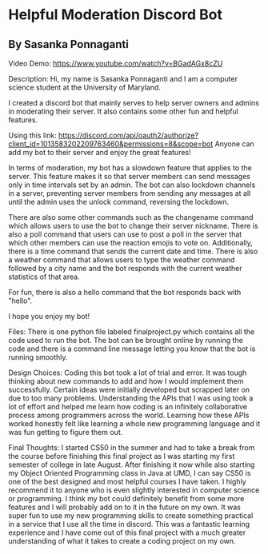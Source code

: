 # Helpful Moderation Discord Bot
## By Sasanka Ponnaganti



Video Demo: https://www.youtube.com/watch?v=BGadAGx8cZU

Description:
Hi, my name is Sasanka Ponnaganti and I am a computer science student at the University of Maryland.

I created a discord bot that mainly serves to help server owners and admins in moderating their server. It also contains some other fun and helpful features.

Using this link: https://discord.com/api/oauth2/authorize?client_id=1013583202209763460&permissions=8&scope=bot
Anyone can add my bot to their server and enjoy the great features!

In terms of moderation, my bot has a slowdown feature that applies to the server. This feature makes it so that server members can send messages only in time intervals set by an admin. The bot can also lockdown channels in a server, preventing server members from sending any messages at all until the admin uses the unlock command, reversing the lockdown.

There are also some other commands such as the changename command which allows users to use the bot to change their server nickname.
There is also a poll command that users can use to post a poll in the server that which other members can use the reaction emojis to vote on.
Additionally, there is a time command that sends the current date and time. There is also a weather command that allows users to type the weather command followed by a city name and the bot responds with the current weather statistics of that area.

For fun, there is also a hello command that the bot responds back with "hello".


I hope you enjoy my bot!

Files:
There is one python file labeled finalproject.py which contains all the code used to run the bot. The bot can be brought online by running the code and there is a command line message letting you know that the bot is running smoothly.

Design Choices:
Coding this bot took a lot of trial and error. It was tough thinking about new commands to add and how I would implement them successfully. Certain ideas were initially developed but scrapped later on due to too many problems. Understanding the APIs that I was using took a lot of effort and helped me learn how coding is an infinitely collaborative process among programmers across the world. Learning how these APIs worked honestly felt like learning a whole new programming language and it was fun getting to figure them out.

Final Thoughts: I started CS50 in the summer and had to take a break from the course before finishing this final project as I was starting my first semester of college in late August. After finishing it now while also starting my Object Oriented Programming class in Java at UMD, I can say CS50 is one of the best designed and most helpful courses I have taken. I highly recommend it to anyone who is even slightly interested in computer science or programming. I think my bot could definitely benefit from some more features and I will probably add on to it in the future on my own. It was super fun to use my new programming skills to create something practical in a service that I use all the time in discord. This was a fantastic learning experience and I have come out of this final project with a much greater understanding of what it takes to create a coding project on my own.
